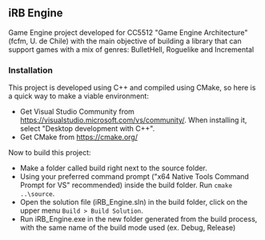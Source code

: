 ## iRB Engine
Game Engine project developed for CC5512 "Game Engine Architecture" (fcfm, U. de Chile) with the main objective of building a library that can support games with a mix of genres: BulletHell, Roguelike and Incremental
 
### Installation
This project is developed using C++ and compiled using CMake, so here is a quick way to make a viable environment:

- Get Visual Studio Community from https://visualstudio.microsoft.com/vs/community/. When installing it, select "Desktop development with C++".
- Get CMake from https://cmake.org/

Now to build this project:

- Make a folder called build right next to the source folder.
- Using your preferred command prompt ("x64 Native Tools Command Prompt for VS" recommended) inside the build folder. Run `cmake ..\source`.
- Open the solution file (iRB_Engine.sln) in the build folder, click on the upper menu `Build > Build Solution`.
- Run iRB_Engine.exe in the new folder generated from the build process, with the same name of the build mode used (ex. Debug, Release)
